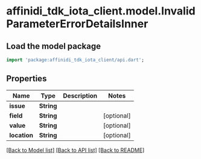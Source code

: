 # affinidi_tdk_iota_client.model.InvalidParameterErrorDetailsInner

## Load the model package

```dart
import 'package:affinidi_tdk_iota_client/api.dart';
```

## Properties

| Name         | Type       | Description | Notes      |
| ------------ | ---------- | ----------- | ---------- |
| **issue**    | **String** |             |
| **field**    | **String** |             | [optional] |
| **value**    | **String** |             | [optional] |
| **location** | **String** |             | [optional] |

[[Back to Model list]](../README.md#documentation-for-models) [[Back to API list]](../README.md#documentation-for-api-endpoints) [[Back to README]](../README.md)
